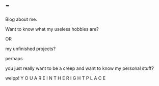 # -
Blog about me.

Want to know what my useless hobbies are?

OR

my unfinished projects?

perhaps

you just really want to be a creep and want to know my personal stuff?

welpp! Y O U A R E I N T H E R I G H T P L A C E
